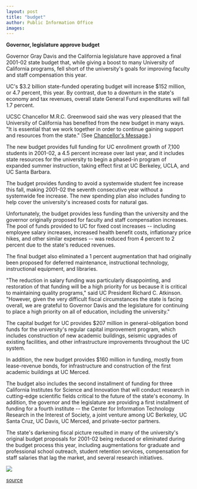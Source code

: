 ```yaml
---
layout: post
title: "budget"
author: Public Information Office
images:
---
```


**Governor, legislature approve budget**

Governor Gray Davis and the California legislature have approved a final 2001-02 state budget that, while giving a boost to many University of California programs, fell short of the university's goals for improving faculty and staff compensation this year.

UC's $3.2 billion state-funded operating budget will increase $152 million, or 4.7 percent, this year. By contrast, due to a downturn in the state's economy and tax revenues, overall state General Fund expenditures will fall 1.7 percent.  
  
UCSC Chancellor M.R.C. Greenwood said she was very pleased that the University of California has benefited from the new budget in many ways. "It is essential that we work together in order to continue gaining support and resources from the state." (See [Chancellor's Message][1].)  
  
The new budget provides full funding for UC enrollment growth of 7,100 students in 2001-02, a 4.5 percent increase over last year, and it includes state resources for the university to begin a phased-in program of expanded summer instruction, taking effect first at UC Berkeley, UCLA, and UC Santa Barbara.  
  
The budget provides funding to avoid a systemwide student fee increase this fall, making 2001-02 the seventh consecutive year without a systemwide fee increase. The new spending plan also includes funding to help cover the university's increased costs for natural gas.  
  
Unfortunately, the budget provides less funding than the university and the governor originally proposed for faculty and staff compensation increases. The pool of funds provided to UC for fixed cost increases -- including employee salary increases, increased health benefit costs, inflationary price hikes, and other similar expenses -- was reduced from 4 percent to 2 percent due to the state's reduced revenues.  
  
The final budget also eliminated a 1 percent augmentation that had originally been proposed for deferred maintenance, instructional technology, instructional equipment, and libraries.  
  
"The reduction in salary funding was particularly disappointing, and restoration of that funding will be a high priority for us because it is critical to maintaining quality programs," said UC President Richard C. Atkinson. "However, given the very difficult fiscal circumstances the state is facing overall, we are grateful to Governor Davis and the legislature for continuing to place a high priority on all of education, including the university."  
  
The capital budget for UC provides $207 million in general-obligation bond funds for the university's regular capital improvement program, which includes construction of new academic buildings, seismic upgrades of existing facilities, and other infrastructure improvements throughout the UC system.  
  
In addition, the new budget provides $160 million in funding, mostly from lease-revenue bonds, for infrastructure and construction of the first academic buildings at UC Merced.  
  
The budget also includes the second installment of funding for three California Institutes for Science and Innovation that will conduct research in cutting-edge scientific fields critical to the future of the state's economy. In addition, the governor and the legislature are providing a first installment of funding for a fourth institute \-- the Center for Information Technology Research in the Interest of Society, a joint venture among UC Berkeley, UC Santa Cruz, UC Davis, UC Merced, and private-sector partners.  
  
The state's darkening fiscal picture resulted in many of the university's original budget proposals for 2001-02 being reduced or eliminated during the budget process this year, including augmentations for graduate and professional school outreach, student retention services, compensation for staff salaries that lag the market, and several research initiatives.

  

![ ][2]

[1]: http://www.ucsc.edu/news_events/messages/01-02/07-31.statebudget.html
[2]: ../../images/trans.gif

[source](http://www1.ucsc.edu/currents/01-02/08-06/budget.html "Permalink to budget")
